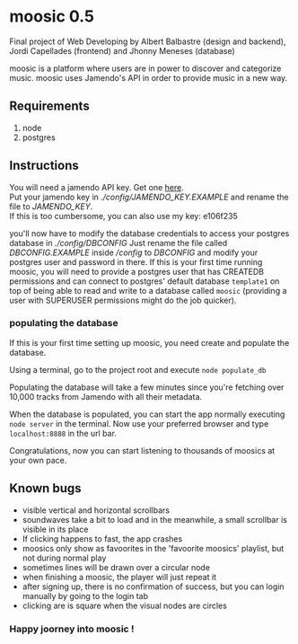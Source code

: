 # moosic 0.5
Final project of Web Developing
by Albert Balbastre (design and backend), Jordi Capellades (frontend) and Jhonny Meneses (database)

moosic is a platform where users are in power to discover and categorize music.
moosic uses Jamendo's API in order to provide music in a new way.

## Requirements
1. node
2. postgres

## Instructions
You will need a jamendo API key. Get one [here](https://devportal.jamendo.com/).\
Put your jamendo key in *./config/JAMENDO_KEY.EXAMPLE* and rename the file to *JAMENDO_KEY*.\
If this is too cumbersome, you can also use my key: e106f235

you'll now have to modify the database credentials to access your postgres database in *./config/DBCONFIG* Just rename the file called *DBCONFIG.EXAMPLE* inside */config* to *DBCONFIG* and modify your postgres user and password in there. If this is your first time running moosic, you will need to provide a postgres user that has CREATEDB permissions and can connect to postgres' default database `template1` on top of being able to read and write to a database called `moosic` (providing a user with SUPERUSER permissions might do the job quicker).

### populating the database
If this is your first time setting up moosic, you need create and populate the database.

Using a terminal, go to the project root and execute
`node populate_db`

Populating the database will take a few minutes since you're fetching over 10,000 tracks from Jamendo with all their metadata. 


When the database is populated, you can start the app normally executing `node server` in the terminal.
Now use your preferred browser and type `localhost:8888` in the url bar.

Congratulations, now you can start listening to thousands of moosics at your own pace.

## Known bugs
* visible vertical and horizontal scrollbars
* soundwaves take a bit to load and in the meanwhile, a small scrollbar is visible in its place
* If clicking happens to fast, the app crashes
* moosics only show as favoorites in the 'favoorite moosics' playlist, but not during normal play
* sometimes lines will be drawn over a circular node
* when finishing a moosic, the player will just repeat it
* after signing up, there is no confirmation of success, but you can login manually by going to the login tab
* clicking are is square when the visual nodes are circles

### Happy joorney into moosic !
